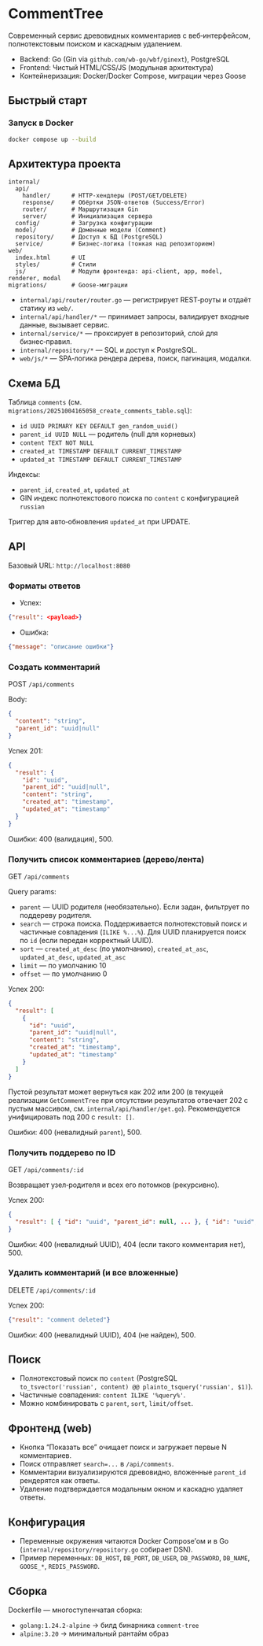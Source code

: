 # CommentTree

Современный сервис древовидных комментариев с веб‑интерфейсом, полнотекстовым поиском и каскадным удалением.

- Backend: Go (Gin via `github.com/wb-go/wbf/ginext`), PostgreSQL
- Frontend: Чистый HTML/CSS/JS (модульная архитектура)
- Контейнеризация: Docker/Docker Compose, миграции через Goose

## Быстрый старт

### Запуск в Docker
```bash
docker compose up --build
```



## Архитектура проекта

```
internal/
  api/
    handler/      # HTTP‑хендлеры (POST/GET/DELETE)
    response/     # Обёртки JSON‑ответов (Success/Error)
    router/       # Маршрутизация Gin
    server/       # Инициализация сервера
  config/         # Загрузка конфигурации
  model/          # Доменные модели (Comment)
  repository/     # Доступ к БД (PostgreSQL)
  service/        # Бизнес‑логика (тонкая над репозиторием)
web/
  index.html      # UI
  styles/         # Стили
  js/             # Модули фронтенда: api-client, app, model, renderer, modal
migrations/       # Goose‑миграции
```

- `internal/api/router/router.go` — регистрирует REST‑роуты и отдаёт статику из `web/`.
- `internal/api/handler/*` — принимает запросы, валидирует входные данные, вызывает сервис.
- `internal/service/*` — проксирует в репозиторий, слой для бизнес‑правил.
- `internal/repository/*` — SQL и доступ к PostgreSQL.
- `web/js/*` — SPA‑логика рендера дерева, поиск, пагинация, модалки.

## Схема БД
Таблица `comments` (см. `migrations/20251004165058_create_comments_table.sql`):

- `id UUID PRIMARY KEY DEFAULT gen_random_uuid()`
- `parent_id UUID NULL` — родитель (null для корневых)
- `content TEXT NOT NULL`
- `created_at TIMESTAMP DEFAULT CURRENT_TIMESTAMP`
- `updated_at TIMESTAMP DEFAULT CURRENT_TIMESTAMP`

Индексы:
- `parent_id`, `created_at`, `updated_at`
- GIN индекс полнотекстового поиска по `content` с конфигурацией `russian`

Триггер для авто‑обновления `updated_at` при UPDATE.

## API
Базовый URL: `http://localhost:8080`

### Форматы ответов
- Успех:
```json
{"result": <payload>}
```
- Ошибка:
```json
{"message": "описание ошибки"}
```

### Создать комментарий
POST `/api/comments`

Body:
```json
{
  "content": "string",
  "parent_id": "uuid|null"
}
```

Успех 201:
```json
{
  "result": {
    "id": "uuid",
    "parent_id": "uuid|null",
    "content": "string",
    "created_at": "timestamp",
    "updated_at": "timestamp"
  }
}
```

Ошибки: 400 (валидация), 500.

### Получить список комментариев (дерево/лента)
GET `/api/comments`

Query params:
- `parent` — UUID родителя (необязательно). Если задан, фильтрует по поддереву родителя.
- `search` — строка поиска. Поддерживается полнотекстовый поиск и частичные совпадения (`ILIKE %...%`). Для UUID планируется поиск по `id` (если передан корректный UUID).
- `sort` — `created_at_desc` (по умолчанию), `created_at_asc`, `updated_at_desc`, `updated_at_asc`
- `limit` — по умолчанию 10
- `offset` — по умолчанию 0

Успех 200:
```json
{
  "result": [
    {
      "id": "uuid",
      "parent_id": "uuid|null",
      "content": "string",
      "created_at": "timestamp",
      "updated_at": "timestamp"
    }
  ]
}
```

Пустой результат может вернуться как 202 или 200 (в текущей реализации `GetCommentTree` при отсутствии результатов отвечает 202 с пустым массивом, см. `internal/api/handler/get.go`). Рекомендуется унифицировать под 200 с `result: []`.

Ошибки: 400 (невалидный `parent`), 500.

### Получить поддерево по ID
GET `/api/comments/:id`

Возвращает узел‑родителя и всех его потомков (рекурсивно).

Успех 200:
```json
{
  "result": [ { "id": "uuid", "parent_id": null, ... }, { "id": "uuid", "parent_id": "...", ... } ]
}
```

Ошибки: 400 (невалидный UUID), 404 (если такого комментария нет), 500.

### Удалить комментарий (и все вложенные)
DELETE `/api/comments/:id`

Успех 200:
```json
{"result": "comment deleted"}
```

Ошибки: 400 (невалидный UUID), 404 (не найден), 500.

## Поиск
- Полнотекстовый поиск по `content` (PostgreSQL `to_tsvector('russian', content) @@ plainto_tsquery('russian', $1)`).
- Частичные совпадения: `content ILIKE '%query%'`.
- Можно комбинировать с `parent`, `sort`, `limit/offset`.

## Фронтенд (web)
- Кнопка “Показать все” очищает поиск и загружает первые N комментариев.
- Поиск отправляет `search=...` в `/api/comments`.
- Комментарии визуализируются древовидно, вложенные `parent_id` рендерятся как ответы.
- Удаление подтверждается модальным окном и каскадно удаляет ответы.

## Конфигурация
- Переменные окружения читаются Docker Compose’ом и в Go (`internal/repository/repository.go` собирает DSN).
- Пример переменных: `DB_HOST`, `DB_PORT`, `DB_USER`, `DB_PASSWORD`, `DB_NAME`, `GOOSE_*`, `REDIS_PASSWORD`.

## Сборка
Dockerfile — многоступенчатая сборка:
- `golang:1.24.2-alpine` → билд бинарника `comment-tree`
- `alpine:3.20` → минимальный рантайм образ
